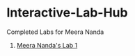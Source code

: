# Interactive-Lab-Hub

Completed Labs for Meera Nanda

1. [Meera Nanda's Lab 1](//github.com/meerananda/IDD-Fa18-Lab1)
